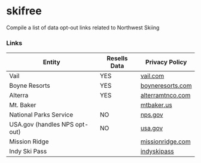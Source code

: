 # skifree

Compile a list of data opt-out links related to Northwest Skiing

### Links

| Entity  | Resells Data | Privacy Policy |
|------|------|-----|
Vail                            | YES     | [vail.com](https://www.vail.com/footer/privacy.aspx) |
Boyne Resorts                   | YES     | [boyneresorts.com](https://www.boyneresorts.com/privacy-policy) |
Alterra                         | YES     | [alterramtnco.com](https://www.alterramtnco.com/privacy-policy/) |
Mt. Baker                       |         | [mtbaker.us](https://www.mtbaker.us/ski-area-info/privacy-policy) |
National Parks Service          | NO      | [nps.gov](https://home.nps.gov/aboutus/privacy.htm) |
USA.gov (handles NPS opt-out)   | NO      | [usa.gov](https://www.usa.gov/optout-instructions)|
Mission Ridge                   |         | [missionridge.com](https://www.missionridge.com/privacy-policy) |
Indy Ski Pass                   |         | [indyskipass](https://www.indyskipass.com/privacy-policy/) |